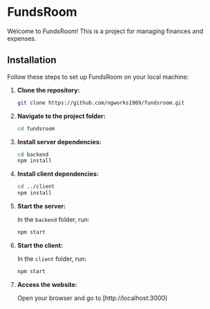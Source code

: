 # FundsRoom

Welcome to FundsRoom! This is a project for managing finances and expenses.

## Installation

Follow these steps to set up FundsRoom on your local machine:

1. **Clone the repository:**

    ```bash
    git clone https://github.com/ngworks1909/fundsroom.git
    ```

2. **Navigate to the project folder:**

    ```bash
    cd fundsroom
    ```

3. **Install server dependencies:**

    ```bash
    cd backend
    npm install
    ```

4. **Install client dependencies:**

    ```bash
    cd ../client
    npm install
    ```
5. **Start the server:**

    In the `backend` folder, run:

    ```bash
    npm start
    ```

6. **Start the client:**

    In the `client` folder, run:

    ```bash
    npm start
    ```

7. **Access the website:**

    Open your browser and go to [http://localhost:3000]
